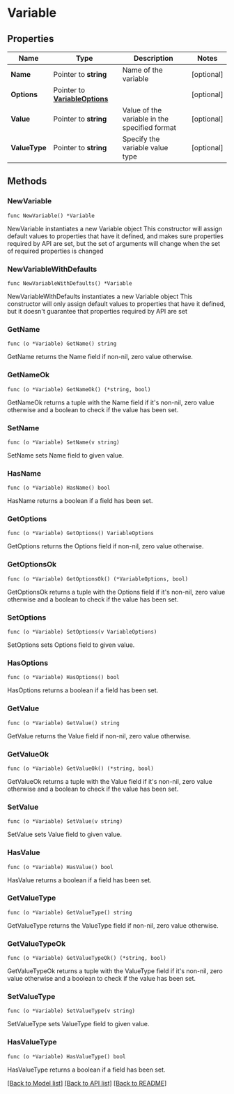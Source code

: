 # Variable

## Properties

Name | Type | Description | Notes
------------ | ------------- | ------------- | -------------
**Name** | Pointer to **string** | Name of the variable | [optional] 
**Options** | Pointer to [**VariableOptions**](VariableOptions.md) |  | [optional] 
**Value** | Pointer to **string** | Value of the variable in the specified format | [optional] 
**ValueType** | Pointer to **string** | Specify the variable value type | [optional] 

## Methods

### NewVariable

`func NewVariable() *Variable`

NewVariable instantiates a new Variable object
This constructor will assign default values to properties that have it defined,
and makes sure properties required by API are set, but the set of arguments
will change when the set of required properties is changed

### NewVariableWithDefaults

`func NewVariableWithDefaults() *Variable`

NewVariableWithDefaults instantiates a new Variable object
This constructor will only assign default values to properties that have it defined,
but it doesn't guarantee that properties required by API are set

### GetName

`func (o *Variable) GetName() string`

GetName returns the Name field if non-nil, zero value otherwise.

### GetNameOk

`func (o *Variable) GetNameOk() (*string, bool)`

GetNameOk returns a tuple with the Name field if it's non-nil, zero value otherwise
and a boolean to check if the value has been set.

### SetName

`func (o *Variable) SetName(v string)`

SetName sets Name field to given value.

### HasName

`func (o *Variable) HasName() bool`

HasName returns a boolean if a field has been set.

### GetOptions

`func (o *Variable) GetOptions() VariableOptions`

GetOptions returns the Options field if non-nil, zero value otherwise.

### GetOptionsOk

`func (o *Variable) GetOptionsOk() (*VariableOptions, bool)`

GetOptionsOk returns a tuple with the Options field if it's non-nil, zero value otherwise
and a boolean to check if the value has been set.

### SetOptions

`func (o *Variable) SetOptions(v VariableOptions)`

SetOptions sets Options field to given value.

### HasOptions

`func (o *Variable) HasOptions() bool`

HasOptions returns a boolean if a field has been set.

### GetValue

`func (o *Variable) GetValue() string`

GetValue returns the Value field if non-nil, zero value otherwise.

### GetValueOk

`func (o *Variable) GetValueOk() (*string, bool)`

GetValueOk returns a tuple with the Value field if it's non-nil, zero value otherwise
and a boolean to check if the value has been set.

### SetValue

`func (o *Variable) SetValue(v string)`

SetValue sets Value field to given value.

### HasValue

`func (o *Variable) HasValue() bool`

HasValue returns a boolean if a field has been set.

### GetValueType

`func (o *Variable) GetValueType() string`

GetValueType returns the ValueType field if non-nil, zero value otherwise.

### GetValueTypeOk

`func (o *Variable) GetValueTypeOk() (*string, bool)`

GetValueTypeOk returns a tuple with the ValueType field if it's non-nil, zero value otherwise
and a boolean to check if the value has been set.

### SetValueType

`func (o *Variable) SetValueType(v string)`

SetValueType sets ValueType field to given value.

### HasValueType

`func (o *Variable) HasValueType() bool`

HasValueType returns a boolean if a field has been set.


[[Back to Model list]](../README.md#documentation-for-models) [[Back to API list]](../README.md#documentation-for-api-endpoints) [[Back to README]](../README.md)


